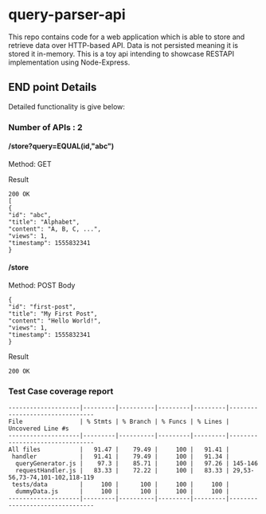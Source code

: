 # query-parser-api
This repo contains code for a web application which is able to store and retrieve data over HTTP-based
API. Data is not persisted meaning it is stored it in-memory. 
This is a toy api intending to showcase RESTAPI implementation using Node-Express. 

## END point Details
Detailed functionality is give below:
### Number of APIs : 2
#### /store?query=EQUAL(id,"abc")
Method: GET 


Result
```
200 OK
[
{
"id": "abc",
"title": "Alphabet",
"content": "A, B, C, ...",
"views": 1,
"timestamp": 1555832341
}
```
#### /store
Method: POST
Body
```
{
"id": "first-post",
"title": "My First Post",
"content": "Hello World!",
"views": 1,
"timestamp": 1555832341
}
```
Result 
```
200 OK
```
### Test Case coverage report 
```
--------------------|---------|----------|---------|---------|--------------------------------
File                | % Stmts | % Branch | % Funcs | % Lines | Uncovered Line #s              
--------------------|---------|----------|---------|---------|--------------------------------
All files           |   91.47 |    79.49 |     100 |   91.41 |                                
 handler            |   91.41 |    79.49 |     100 |   91.34 |                                
  queryGenerator.js |    97.3 |    85.71 |     100 |   97.26 | 145-146                        
  requestHandler.js |   83.33 |    72.22 |     100 |   83.33 | 29,53-56,73-74,101-102,118-119 
 tests/data         |     100 |      100 |     100 |     100 |                                
  dummyData.js      |     100 |      100 |     100 |     100 |                                
--------------------|---------|----------|---------|---------|--------------------------------
```
